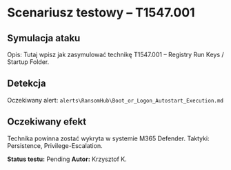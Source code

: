 # Scenariusz testowy – T1547.001

## Symulacja ataku

Opis: Tutaj wpisz jak zasymulować technikę T1547.001 – Registry Run Keys / Startup Folder.

## Detekcja

Oczekiwany alert: `alerts\RansomHub\Boot_or_Logon_Autostart_Execution.md`

## Oczekiwany efekt

Technika powinna zostać wykryta w systemie M365 Defender. Taktyki: Persistence, Privilege-Escalation.

**Status testu:** Pending
**Autor:** Krzysztof K.
